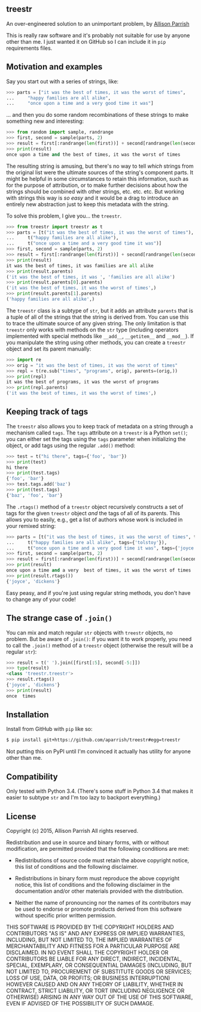 treestr
-------

An over-engineered solution to an unimportant problem, by [Allison
Parrish](http://www.decontextualize.com/)

This is really raw software and it's probably not suitable for use by anyone
other than me. I just wanted it on GitHub so I can include it in
`pip` requirements files.

## Motivation and examples

Say you start out with a series of strings, like:

```python
>>> parts = ["it was the best of times, it was the worst of times",
...     "happy families are all alike",
...     "once upon a time and a very good time it was"]
```

... and then you do some random recombinations of these strings to make
something new and interesting:

```python
>>> from random import sample, randrange
>>> first, second = sample(parts, 2)
>>> result = first[:randrange(len(first))] + second[randrange(len(second)):]
>>> print(result)
once upon a time and the best of times, it was the worst of times
```

The resulting string is amusing, but there's no way to tell *which* strings
from the original list were the ultimate sources of the string's component
parts. It might be helpful in some circumstances to retain this information,
such as for the purpose of attribution, or to make further decisions about how
the strings should be combined with other strings, etc. etc. etc. But working
with strings this way is *so easy* and it would be a drag to introduce an
entirely new abstraction just to keep this metadata with the string.

To solve this problem, I give you... the `treestr`.

```python
>>> from treestr import treestr as t
>>> parts = [t("it was the best of times, it was the worst of times"),
...     t("happy families are all alike"),
...     t("once upon a time and a very good time it was")]
>>> first, second = sample(parts, 2)
>>> result = first[:randrange(len(first))] + second[randrange(len(second)):]
>>> print(result)
it was the best of times, it was families are all alike
>>> print(result.parents)
('it was the best of times, it was ', 'families are all alike')
>>> print(result.parents[0].parents)
('it was the best of times, it was the worst of times',)
>>> print(result.parents[1].parents)
('happy families are all alike',)
```

The `treestr` class is a subtype of `str`, but it adds an attribute `parents`
that is a tuple of all of the strings that the string is derived from. You can
use this to trace the ultimate source of any given string. The only limitation
is that `treestr` only works with methods on the `str` type (including
operators implemented with special methods like `__add__`, `__getitem__` and
`__mod__`). If you manipulate the string using other methods, you can create a
`treestr` object and set its parent manually:

```python
>>> import re
>>> orig = "it was the best of times, it was the worst of times"
>>> repl = t(re.sub("times", "programs", orig), parents=(orig,))
>>> print(repl)
it was the best of programs, it was the worst of programs
>>> print(repl.parents)
('it was the best of times, it was the worst of times',)
```

## Keeping track of tags

The `treestr` also allows you to keep track of metadata on a string through a
mechanism called `tags`. The `tags` attribute on a `treestr` is a Python
`set()`; you can either set the tags using the `tags` parameter when
initializing the object, or add tags using the regular `.add()` method:

```python
>>> test = t("hi there", tags={'foo', 'bar'})
>>> print(test)
hi there
>>> print(test.tags)
{'foo', 'bar'}
>>> test.tags.add('baz')
>>> print(test.tags)
{'baz', 'foo', 'bar'}
```

The `.rtags()` method of a `treestr` object recursively constructs a set of
tags for the given `treestr` object *and* the tags of all of its parents. This
allows you to easily, e.g., get a list of authors whose work is included in
your remixed string:

```python
>>> parts = [t("it was the best of times, it was the worst of times", tags={'dickens'}),
...     t("happy families are all alike", tags={'tolstoy'}),
...     t("once upon a time and a very good time it was", tags={'joyce'})]
>>> first, second = sample(parts, 2)
>>> result = first[:randrange(len(first))] + second[randrange(len(second)):]
>>> print(result)
once upon a time and a very  best of times, it was the worst of times
>>> print(result.rtags())
{'joyce', 'dickens'}
```

Easy peasy, and if you're just using regular string methods, you don't have to
change any of your code!

## The strange case of `.join()`

You can mix and match regular `str` objects with `treestr` objects, no problem.
But be aware of `.join()`: if you want it to work properly, you need to call
the `.join()` method of a `treestr` object (otherwise the result will be a
regular `str`):

```python
>>> result = t(' ').join([first[:5], second[-5:]])
>>> type(result)
<class 'treestr.treestr'>
>>> result.rtags()
{'joyce', 'dickens'}
>>> print(result)
once  times
```

## Installation

Install from GitHub with `pip` like so:

```bash
$ pip install git+https://github.com/aparrish/treestr#egg=treestr
```

Not putting this on PyPI until I'm convinced it actually has utility for anyone
other than me.

## Compatibility

Only tested with Python 3.4. (There's some stuff in Python 3.4 that makes it
easier to subtype `str` and I'm too lazy to backport everything.)

## License

Copyright (c) 2015, Allison Parrish
All rights reserved.

Redistribution and use in source and binary forms, with or without
modification, are permitted provided that the following conditions are met:

* Redistributions of source code must retain the above copyright notice, this
  list of conditions and the following disclaimer.

* Redistributions in binary form must reproduce the above copyright notice,
  this list of conditions and the following disclaimer in the documentation
  and/or other materials provided with the distribution.

* Neither the name of pronouncing nor the names of its contributors may be
  used to endorse or promote products derived from this software without
  specific prior written permission.

THIS SOFTWARE IS PROVIDED BY THE COPYRIGHT HOLDERS AND CONTRIBUTORS "AS IS" AND
ANY EXPRESS OR IMPLIED WARRANTIES, INCLUDING, BUT NOT LIMITED TO, THE IMPLIED
WARRANTIES OF MERCHANTABILITY AND FITNESS FOR A PARTICULAR PURPOSE ARE
DISCLAIMED. IN NO EVENT SHALL THE COPYRIGHT HOLDER OR CONTRIBUTORS BE LIABLE
FOR ANY DIRECT, INDIRECT, INCIDENTAL, SPECIAL, EXEMPLARY, OR CONSEQUENTIAL
DAMAGES (INCLUDING, BUT NOT LIMITED TO, PROCUREMENT OF SUBSTITUTE GOODS OR
SERVICES; LOSS OF USE, DATA, OR PROFITS; OR BUSINESS INTERRUPTION) HOWEVER
CAUSED AND ON ANY THEORY OF LIABILITY, WHETHER IN CONTRACT, STRICT LIABILITY,
OR TORT (INCLUDING NEGLIGENCE OR OTHERWISE) ARISING IN ANY WAY OUT OF THE USE
OF THIS SOFTWARE, EVEN IF ADVISED OF THE POSSIBILITY OF SUCH DAMAGE.
